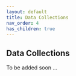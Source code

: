 ```yaml
---
layout: default
title: Data Collections
nav_order: 4
has_children: true
---
```


## Data Collections
To be added soon ...

